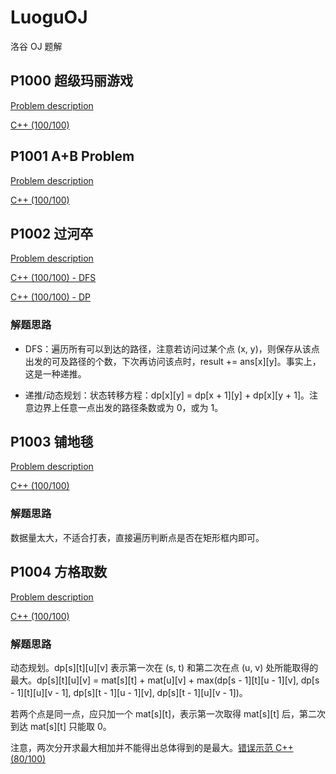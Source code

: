 # LuoguOJ
洛谷 OJ 题解

## P1000 超级玛丽游戏

[Problem description](https://www.luogu.org/problemnew/show/P1000)

[C++ (100/100)](https://github.com/Heliovic/LuoguOJ/blob/master/P1000/main.cpp)

## P1001 A+B Problem

[Problem description](https://www.luogu.org/problemnew/show/P1001)

[C++ (100/100)](https://github.com/Heliovic/LuoguOJ/blob/master/P1001/main.cpp)

## P1002 过河卒

[Problem description](https://www.luogu.org/problemnew/show/P1002)

[C++ (100/100) - DFS](https://github.com/Heliovic/LuoguOJ/blob/master/P1002/main.cpp)

[C++ (100/100) - DP](https://github.com/Heliovic/LuoguOJ/blob/master/P1002/main-dp.cpp)

### 解题思路

* DFS：遍历所有可以到达的路径，注意若访问过某个点 (x, y)，则保存从该点出发的可及路径的个数，下次再访问该点时，result += ans[x][y]。事实上，这是一种递推。

* 递推/动态规划：状态转移方程：dp[x][y] = dp[x + 1][y] + dp[x][y + 1]。注意边界上任意一点出发的路径条数或为 0，或为 1。

## P1003 铺地毯

[Problem description](https://www.luogu.org/problemnew/show/P1003)

[C++ (100/100)](https://github.com/Heliovic/LuoguOJ/blob/master/P1003/main.cpp)

### 解题思路

数据量太大，不适合打表，直接遍历判断点是否在矩形框内即可。

## P1004 方格取数

[Problem description](https://www.luogu.org/problemnew/show/P1004)

[C++ (100/100)](https://github.com/Heliovic/LuoguOJ/blob/master/P1004/main.cpp)

### 解题思路

动态规划。dp[s][t][u][v] 表示第一次在 (s, t) 和第二次在点 (u, v) 处所能取得的最大。dp[s][t][u][v] = mat[s][t] + mat[u][v] + max(dp[s - 1][t][u - 1][v], dp[s - 1][t][u][v - 1], dp[s][t - 1][u - 1][v], dp[s][t - 1][u][v - 1])。

若两个点是同一点，应只加一个 mat[s][t]，表示第一次取得 mat[s][t] 后，第二次到达 mat[s][t] 只能取 0。

注意，两次分开求最大相加并不能得出总体得到的是最大。[错误示范 C++ (80/100)]((https://github.com/Heliovic/LuoguOJ/blob/master/P1004/main-80.cpp))
